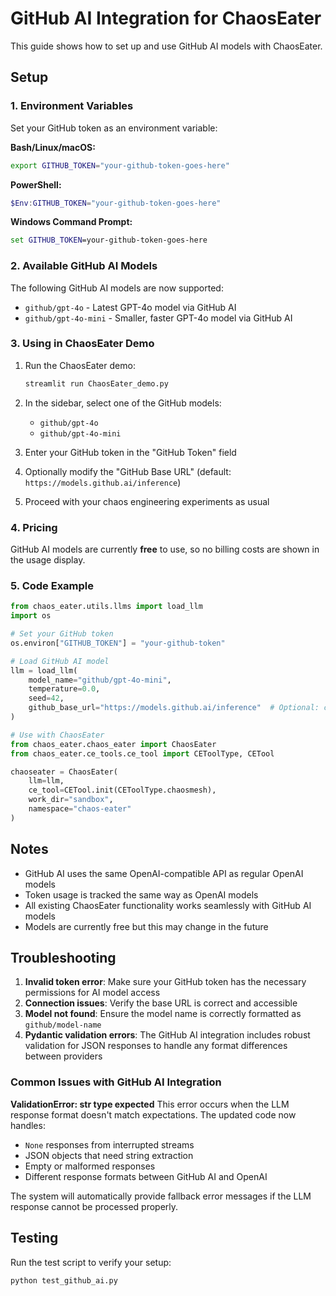 # GitHub AI Integration for ChaosEater

This guide shows how to set up and use GitHub AI models with ChaosEater.

## Setup

### 1. Environment Variables

Set your GitHub token as an environment variable:

**Bash/Linux/macOS:**
```bash
export GITHUB_TOKEN="your-github-token-goes-here"
```

**PowerShell:**
```powershell
$Env:GITHUB_TOKEN="your-github-token-goes-here"
```

**Windows Command Prompt:**
```cmd
set GITHUB_TOKEN=your-github-token-goes-here
```

### 2. Available GitHub AI Models

The following GitHub AI models are now supported:
- `github/gpt-4o` - Latest GPT-4o model via GitHub AI
- `github/gpt-4o-mini` - Smaller, faster GPT-4o model via GitHub AI

### 3. Using in ChaosEater Demo

1. Run the ChaosEater demo:
   ```bash
   streamlit run ChaosEater_demo.py
   ```

2. In the sidebar, select one of the GitHub models:
   - `github/gpt-4o`
   - `github/gpt-4o-mini`

3. Enter your GitHub token in the "GitHub Token" field

4. Optionally modify the "GitHub Base URL" (default: `https://models.github.ai/inference`)

5. Proceed with your chaos engineering experiments as usual

### 4. Pricing

GitHub AI models are currently **free** to use, so no billing costs are shown in the usage display.

### 5. Code Example

```python
from chaos_eater.utils.llms import load_llm
import os

# Set your GitHub token
os.environ["GITHUB_TOKEN"] = "your-github-token"

# Load GitHub AI model
llm = load_llm(
    model_name="github/gpt-4o-mini",
    temperature=0.0,
    seed=42,
    github_base_url="https://models.github.ai/inference"  # Optional: custom base URL
)

# Use with ChaosEater
from chaos_eater.chaos_eater import ChaosEater
from chaos_eater.ce_tools.ce_tool import CEToolType, CETool

chaoseater = ChaosEater(
    llm=llm,
    ce_tool=CETool.init(CEToolType.chaosmesh),
    work_dir="sandbox",
    namespace="chaos-eater"
)
```

## Notes

- GitHub AI uses the same OpenAI-compatible API as regular OpenAI models
- Token usage is tracked the same way as OpenAI models
- All existing ChaosEater functionality works seamlessly with GitHub AI models
- Models are currently free but this may change in the future

## Troubleshooting

1. **Invalid token error**: Make sure your GitHub token has the necessary permissions for AI model access
2. **Connection issues**: Verify the base URL is correct and accessible
3. **Model not found**: Ensure the model name is correctly formatted as `github/model-name`
4. **Pydantic validation errors**: The GitHub AI integration includes robust validation for JSON responses to handle any format differences between providers

### Common Issues with GitHub AI Integration

**ValidationError: str type expected**
This error occurs when the LLM response format doesn't match expectations. The updated code now handles:
- `None` responses from interrupted streams
- JSON objects that need string extraction
- Empty or malformed responses
- Different response formats between GitHub AI and OpenAI

The system will automatically provide fallback error messages if the LLM response cannot be processed properly.

## Testing

Run the test script to verify your setup:
```bash
python test_github_ai.py
```
